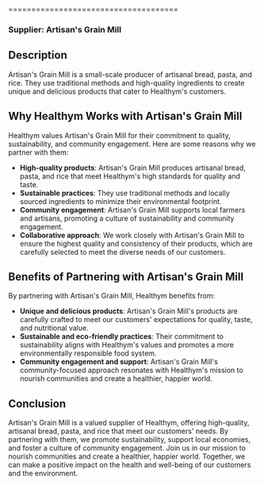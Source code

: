 =====================================

### Supplier: Artisan's Grain Mill

**Description**
---------------

Artisan's Grain Mill is a small-scale producer of artisanal bread, pasta, and rice. They use traditional methods and high-quality ingredients to create unique and delicious products that cater to Healthym's customers.

**Why Healthym Works with Artisan's Grain Mill**
----------------------------------------------

Healthym values Artisan's Grain Mill for their commitment to quality, sustainability, and community engagement. Here are some reasons why we partner with them:

*   **High-quality products**: Artisan's Grain Mill produces artisanal bread, pasta, and rice that meet Healthym's high standards for quality and taste.
*   **Sustainable practices**: They use traditional methods and locally sourced ingredients to minimize their environmental footprint.
*   **Community engagement**: Artisan's Grain Mill supports local farmers and artisans, promoting a culture of sustainability and community engagement.
*   **Collaborative approach**: We work closely with Artisan's Grain Mill to ensure the highest quality and consistency of their products, which are carefully selected to meet the diverse needs of our customers.

**Benefits of Partnering with Artisan's Grain Mill**
---------------------------------------------------

By partnering with Artisan's Grain Mill, Healthym benefits from:

*   **Unique and delicious products**: Artisan's Grain Mill's products are carefully crafted to meet our customers' expectations for quality, taste, and nutritional value.
*   **Sustainable and eco-friendly practices**: Their commitment to sustainability aligns with Healthym's values and promotes a more environmentally responsible food system.
*   **Community engagement and support**: Artisan's Grain Mill's community-focused approach resonates with Healthym's mission to nourish communities and create a healthier, happier world.

**Conclusion**
----------

Artisan's Grain Mill is a valued supplier of Healthym, offering high-quality, artisanal bread, pasta, and rice that meet our customers' needs. By partnering with them, we promote sustainability, support local economies, and foster a culture of community engagement. Join us in our mission to nourish communities and create a healthier, happier world. Together, we can make a positive impact on the health and well-being of our customers and the environment.